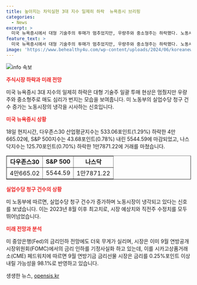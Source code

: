 ```yaml
---
title: 높아지는 차익실현 3대 지수 일제히 하락  뉴욕증시 브리핑
categories:
  - News
excerpt: >
  미국 뉴욕증시에서 대형 기술주의 투매가 멈추었지만, 우량주와 중소형주는 하락했다. 노동시장이 냉각되는 신호가 나오고, 9월의 금리인하 가능성은 98%로 분석되고 있다. 뉴욕증시에서는 3대 지수가 일제히 하락했으며, 나스닥지수는 2022년 12월 이후 가장 큰 낙폭을 기록했다. 미 노동부는 최근 실업수당 청구 건수가 늘어났고, 시장은 9월의 금리인하를 예상하고 있다. 특히 기술주의 약세와 러셀2000지수의 하락이 주목받고 있다.
feature_text: >
  미국 뉴욕증시에서 대형 기술주의 투매가 멈추었지만, 우량주와 중소형주는 하락했다. 노동시장이 냉각되는 신호가 나오고, 9월의 금리인하 가능성은 98%로 분석되고 있다. 뉴욕증시에서는 3대 지수가 일제히 하락했으며, 나스닥지수는 2022년 12월 이후 가장 큰 낙폭을 기록했다. 미 노동부는 최근 실업수당 청구 건수가 늘어났고, 시장은 9월의 금리인하를 예상하고 있다. 특히 기술주의 약세와 러셀2000지수의 하락이 주목받고 있다.
image: 'https://www.behealthy4u.com/wp-content/uploads/2024/06/koreanews.jpg'
---
```


<p><img src="https://www.behealthy4u.com/wp-content/uploads/2024/06/koreanews.jpg" alt="info 속보" /></p>

<p><b><span style="color: #ee2323;">주식시장 하락과 미래 전망</span></b></p>

<p data-ke-size="size16">미국 뉴욕증시 3대 지수의 일제히 하락은 대형 기술주 일괄 투매 현상은 멈췄지만 우량주와 중소형주로 매도 심리가 번지는 모습을 보여줍니다. 미 노동부의 실업수당 청구 건수 증가는 노동시장의 냉각을 시사하는 신호입니다.</p>

<p><b><span style="color: #ee2323;">미국 뉴욕증시 상황</span></b></p>

<p data-ke-size="size16">18일 현지시간, 다우존스30 산업평균지수는 533.06포인트(1.29%) 하락한 4만665.02에, S&P 500지수는 43.68포인트(0.78%) 내린 5544.59에 마감되었고, 나스닥지수는 125.70포인트(0.70%) 하락한 1만7871.22에 거래를 마쳤습니다.</p>

<table style="width: 100%;" border="1">
<tbody>
<tr>
<td style="text-align: center; height: 17px;"><b>다우존스30</b></td>
<td style="text-align: center; height: 17px;"><b>S&amp;P 500</b></td>
<td style="text-align: center; height: 17px;"><b>나스닥</b></td>
</tr>
<tr>
<td style="text-align: center;">4만665.02</td>
<td style="text-align: center;">5544.59</td>
<td style="text-align: center;">1만7871.22</td>
</tr>
</tbody>
</table>

<p><b><span style="color: #ee2323;">실업수당 청구 건수의 상황</span></b></p>

<p data-ke-size="size16">미 노동부에 따르면, 실업수당 청구 건수가 증가하며 노동시장이 냉각되고 있다는 신호를 보냈습니다. 이는 2023년 8월 이후 최고치로, 시장 예상치와 직전주 수정치를 모두 뛰어넘었습니다.</p>

<p><b><span style="color: #ee2323;">미래 전망과 분석</span></b></p>

<p data-ke-size="size16">미 중앙은행(Fed)의 금리인하 전망에도 더욱 무게가 실리며, 시장은 이미 9월 연방공개시장위원회(FOMC)에서의 금리 인하를 기정사실화 하고 있는데, 이를 시카고상품거래소(CME) 페드워치에 따르면 9월 연방기금 금리선물 시장은 금리를 0.25%포인트 이상 내릴 가능성을 98.1%로 반영하고 있습니다.</p>
생생한 뉴스, <a href="https://opensis.kr" rel="dofollow">opensis.kr</a>


